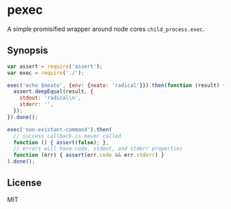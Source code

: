# pexec

A simple promisified wrapper around node cores `child_process.exec`.

## Synopsis

```javascript
var assert = require('assert');
var exec = require('./');

exec('echo $neato', {env: {neato: 'radical'}}).then(function (result) {
  assert.deepEqual(result, {
    stdout: 'radical\n',
    stderr: '',
  });
}).done();

exec('non-existant-command').then(
  // success callback is never called
  function () { assert(false); },
  // errors will have code, stdout, and stderr properties
  function (err) { assert(err.code && err.stderr) }
).done();
```

## License

MIT
